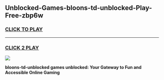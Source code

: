
## Unblocked-Games-bloons-td-unblocked-Play-Free-zbp6w
<h3>
<a href="https://premium76.site?title=bloons-td-unblocked&ref=21A">CLICK TO PLAY</a></h3>
<hr>

<h3>
<a href="https://premium76.site?title=bloons-td-unblocked&ref=21A">CLICK 2 PLAY</a>
  
</h3>

<a href="https://premium76.site?title=bloons-td-unblocked&ref=21A"><img src="https://clearcache.store/games.png"></a>


**bloons-td-unblocked games unblocked: Your Gateway to Fun and Accessible Online Gaming**
